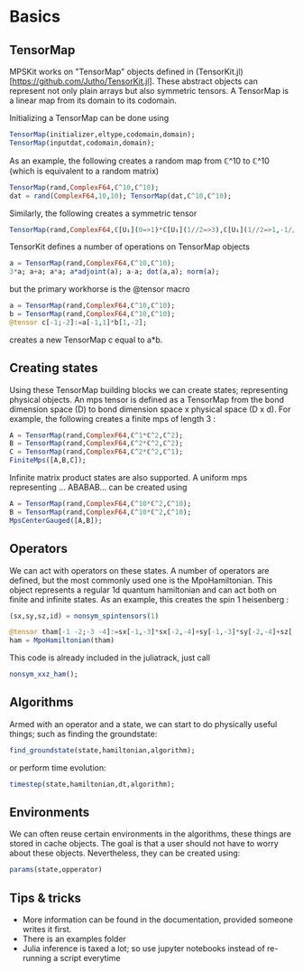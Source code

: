 # Basics

## TensorMap
MPSKit works on "TensorMap" objects defined in (TensorKit.jl)[https://github.com/Jutho/TensorKit.jl]. These abstract objects can represent not only plain arrays but also symmetric tensors. A TensorMap is a linear map from its domain to its codomain.

Initializing a TensorMap can be done using
```julia
TensorMap(initializer,eltype,codomain,domain);
TensorMap(inputdat,codomain,domain);
```

As an example, the following creates a random map from ℂ^10 to ℂ^10 (which is equivalent to a random matrix)
```julia
TensorMap(rand,ComplexF64,ℂ^10,ℂ^10);
dat = rand(ComplexF64,10,10); TensorMap(dat,ℂ^10,ℂ^10);
```
Similarly, the following creates a symmetric tensor
```julia
TensorMap(rand,ComplexF64,ℂ[U₁](0=>1)*ℂ[U₁](1//2=>3),ℂ[U₁](1//2=>1,-1//2=>2))
```

TensorKit defines a number of operations on TensorMap objects
```julia
a = TensorMap(rand,ComplexF64,ℂ^10,ℂ^10);
3*a; a+a; a*a; a*adjoint(a); a-a; dot(a,a); norm(a);
```

but the primary workhorse is the @tensor macro
```julia
a = TensorMap(rand,ComplexF64,ℂ^10,ℂ^10);
b = TensorMap(rand,ComplexF64,ℂ^10,ℂ^10);
@tensor c[-1;-2]:=a[-1,1]*b[1,-2];
```
creates a new TensorMap c equal to a*b.

## Creating states

Using these TensorMap building blocks we can create states; representing physical objects. An mps tensor is defined as a TensorMap from the bond dimension space (D) to bond dimension space x physical space (D x d). For example, the following creates a finite mps of length 3 :

```julia
A = TensorMap(rand,ComplexF64,ℂ^1*ℂ^2,ℂ^2);
B = TensorMap(rand,ComplexF64,ℂ^2*ℂ^2,ℂ^2);
C = TensorMap(rand,ComplexF64,ℂ^2*ℂ^2,ℂ^1);
FiniteMps([A,B,C]);
```

Infinite matrix product states are also supported. A uniform mps representing ... ABABAB... can be created using
```julia
A = TensorMap(rand,ComplexF64,ℂ^10*ℂ^2,ℂ^10);
B = TensorMap(rand,ComplexF64,ℂ^10*ℂ^2,ℂ^10);
MpsCenterGauged([A,B]);
```

## Operators

We can act with operators on these states. A number of operators are defined, but the most commonly used one is the MpoHamiltonian. This object represents a regular 1d quantum hamiltonian and can act both on finite and infinite states. As an example, this creates the spin 1 heisenberg :
```julia
(sx,sy,sz,id) = nonsym_spintensors(1)

@tensor tham[-1 -2;-3 -4]:=sx[-1,-3]*sx[-2,-4]+sy[-1,-3]*sy[-2,-4]+sz[-1,-3]*sz[-2,-4]
ham = MpoHamiltonian(tham)
```

This code is already included in the juliatrack, just call
```julia
nonsym_xxz_ham();
```

## Algorithms

Armed with an operator and a state, we can start to do physically useful things; such as finding the groundstate:
```julia
find_groundstate(state,hamiltonian,algorithm);
```

or perform time evolution:
```julia
timestep(state,hamiltonian,dt,algorithm);
```

## Environments

We can often reuse certain environments in the algorithms, these things are stored in cache objects. The goal is that a user should not have to worry about these objects. Nevertheless, they can be created using:
```julia
params(state,opperator)
```


## Tips & tricks

- More information can be found in the documentation, provided someone writes it first.
- There is an examples folder
- Julia inference is taxed a lot; so use jupyter notebooks instead of re-running a script everytime
